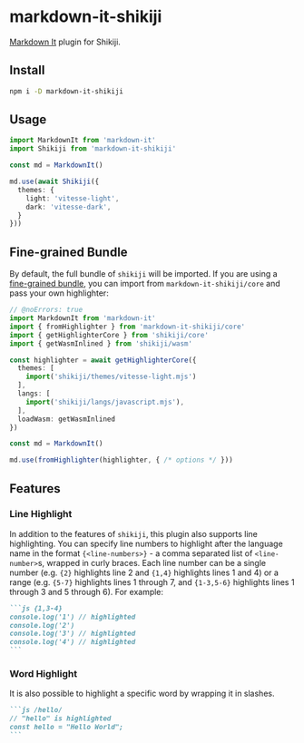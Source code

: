 # markdown-it-shikiji

<Badges name="markdown-it-shikiji" />

[Markdown It](https://markdown-it.github.io/) plugin for Shikiji.

## Install

```bash
npm i -D markdown-it-shikiji
```

## Usage

```ts twoslash
import MarkdownIt from 'markdown-it'
import Shikiji from 'markdown-it-shikiji'

const md = MarkdownIt()

md.use(await Shikiji({
  themes: {
    light: 'vitesse-light',
    dark: 'vitesse-dark',
  }
}))
```

## Fine-grained Bundle

By default, the full bundle of `shikiji` will be imported. If you are using a [fine-grained bundle](/guide/install#fine-grained-bundle), you can import from `markdown-it-shikiji/core` and pass your own highlighter:

```ts twoslash
// @noErrors: true
import MarkdownIt from 'markdown-it'
import { fromHighlighter } from 'markdown-it-shikiji/core'
import { getHighlighterCore } from 'shikiji/core'
import { getWasmInlined } from 'shikiji/wasm'

const highlighter = await getHighlighterCore({
  themes: [
    import('shikiji/themes/vitesse-light.mjs')
  ],
  langs: [
    import('shikiji/langs/javascript.mjs'),
  ],
  loadWasm: getWasmInlined
})

const md = MarkdownIt()

md.use(fromHighlighter(highlighter, { /* options */ }))
```

## Features

### Line Highlight

In addition to the features of `shikiji`, this plugin also supports line highlighting. You can specify line numbers to highlight after the language name in the format `{<line-numbers>}` - a comma separated list of `<line-number>`s, wrapped in curly braces. Each line number can be a single number (e.g. `{2}` highlights line 2 and `{1,4}` highlights lines 1 and 4) or a range (e.g. `{5-7}` highlights lines 1 through 7, and `{1-3,5-6}` highlights lines 1 through 3 and 5 through 6). For example:

````md
```js {1,3-4}
console.log('1') // highlighted
console.log('2')
console.log('3') // highlighted
console.log('4') // highlighted
```
````

### Word Highlight

It is also possible to highlight a specific word by wrapping it in slashes.

````md
```js /hello/
// "hello" is highlighted
const hello = "Hello World";
```
````
